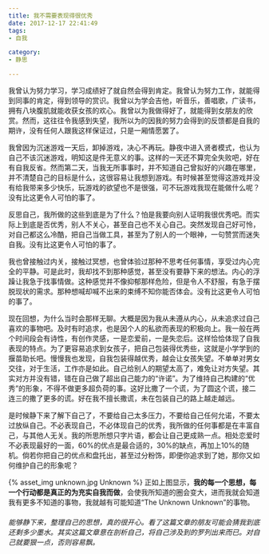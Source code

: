 ```yaml
---
title: 我不需要表现得很优秀
date: 2017-12-17 22:41:49
tags:
- 自我

category:
- 静思

---
```

我曾认为努力学习，学习成绩好了就自然会得到肯定。我曾认为努力工作，就能得到同事的肯定，得到领导的赏识。我曾以为学会吉他，听音乐，善唱歌，广读书，拥有八块腹肌就能收获女孩的欢心。我曾以为我做得好了，就能得到女朋友的欣赏。然而，这往往令我感到失望，我所以为的因我的努力会得到的反馈都是自我的期许，没有任何人跟我这样保证过，只是一厢情愿罢了。

我曾因为沉迷游戏一天后，卸掉游戏，决心不再玩。静夜中进入贤者模式，也认为自己不该沉迷游戏，明知这是件无意义的事。这样的一天还不算完全失败吧，好在有自我反省。然而第二天，当我无所事事时，并不知道自己曾拟好的兴趣在哪里，并不清楚自己的目标是什么，这很容易让我想到游戏。有时候甚至觉得这游戏并没有给我带来多少快乐，玩游戏的欲望也不是很强，可不玩游戏我现在能做什么呢？没有比这更令人可怕的事了。

反思自己，我所做的这些到底是为了什么？怕是我要向别人证明我很优秀吧。而实际上到底是否优秀，别人不关心，甚至自己也不关心自己。突然发现自己好可怜，对自己都这么冷酷，把自己当做工具，甚至为了别人的一个眼神，一句赞赏而迷失自我。没有比这更令人可怕的事了。

我也曾接触过内关，接触过冥想，也曾体验过那种不思考任何事情，享受过内心完全的平静。可是此时，我却找不到那种感觉，甚至没有要静下来的想法。内心的浮躁让我急于找事情做。这种感觉并不像抑郁那样危险，但是令人不舒服，有急于摆脱现状的需求。那种想喊却喊不出来的束缚不知你能否体会。没有比这更令人可怕的事了。

现在回想，为什么当时会那样无聊。大概是因为我从未遵从内心，从未追求过自己喜欢的事物吧。及时有时追求，也是因个人的私欲而表现的积极向上。我一般在两个时间段会有诗性，有创作灵感，一是恋爱前，一是失恋后。这样恰恰体现了自我表现的特点。为了更容易追求到女孩子，把自己包装得优秀些，这就是小学学到的揠苗助长吧。慢慢我也发现，自我包装得越优秀，越会让女孩失望。不单单对男女交往，对于生活，工作亦是如此。自己给别人的期望太高了，难免让对方失望。其实对方并没有错，错在自己做了超出自己能力的“许诺”。为了维持自己构建的“优秀”的形象，不得不做更多超负荷的事。这好比撒了一个谎，为了圆这个谎，接二连三的撒了更多的谎。好在我不擅长撒谎，未在包装自己的路上越走越远。

是时候静下来了解下自己了，不要给自己太多压力，不要给自己任何允诺，不要太过放纵自己。不必表现自己，不必体现自己的优秀，我所做的任何事都是在丰富自己，与其他人无关。我的所思所想只字片语，都会让自己更成熟一点。相处恋爱时不必表现最好的一面，60%的优点是最合适的，30%的缺点，再加上10%的随机。倘若你把自己的优点和盘托出，甚至过分粉饰，即便你追求到了她，那你又如何维护自己的形象呢？

{% asset_img unknown.jpg Unknown %}
正如上图显示，**我的每一个思想，每一个行动都是真正的为充实自我而做**，会使我所知道的圈会变大，进而我就会知道我有更多不知道的事物，我就越有可能知道“The Unknown Unknown”的事物。

###### 能够静下来，整理自己的思想，真的很开心。看了这篇文章的朋友可能会猜我到底还剩多少墨水。其实这篇文章意在剖析自己，将自己涉及到的罗列出来而已。对自己就要狠一点，否则容易飘。